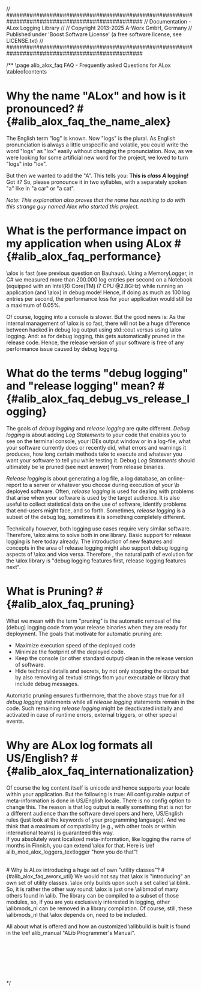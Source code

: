// #################################################################################################
//  Documentation - ALox Logging Library
//
//  Copyright 2013-2025 A-Worx GmbH, Germany
//  Published under 'Boost Software License' (a free software license, see LICENSE.txt)
// #################################################################################################

/**
\page alib_alox_faq              FAQ - Frequently asked Questions for ALox
\tableofcontents
# Why the name "ALox" and how is it pronounced? # {#alib_alox_faq_the_name_alex}

The English term "log" is known. Now "logs" is the plural. As English pronunciation is always
a little unspecific and volatile, you could write the word "logs" as "lox" easily without
changing the pronunciation.  Now, as we were looking for some artificial new word for the project,
we loved to turn "logs" into "lox".

But then we wanted to add the "A". This tells you: **This is *class A* logging!**
Got it? So, please pronounce it in two syllables, with a separately spoken "a" like in "a car" or "a cat".

<em>Note: This explanation also proves that the name has nothing to do with this strange guy
named Alex who started this project.</em>

# What is the performance impact on my application when using ALox # {#alib_alox_faq_performance}

\alox is fast (see previous question on Bauhaus). Using a MemoryLogger, in C# we
measured more than 200.000 log entries per second on a Notebook (equipped with an Intel(R) Core(TM) i7 CPU @2.8GHz)
while running an application (and \alox) in debug mode! Hence, if doing as much as 100 log entries
per second, the performance loss for your application would still be a maximum of 0.05%.

Of course, logging into a console is slower. But the good news is: As the internal management of \alox
is so fast, there will not be a huge difference between hacked in debug log output using <c>std::cout</c>
versus using \alox logging. And: as for debug logging, this gets automatically pruned in the release
code. Hence, the release version of your software is free of any performance issue caused by
debug logging. 

# What do the terms "debug logging" and "release logging" mean?  # {#alib_alox_faq_debug_vs_release_logging}

The goals of <em>debug logging</em> and <em>release logging</em> are quite different.
<em>Debug logging</em> is about adding <em>Log Statements</em> to your code that enables you to see on the
terminal console, your IDEs output window or in a log-file,
what your software currently does or recently did, what errors and warnings it produces, how long certain
methods take to execute and whatever you want your software to tell you while testing it.
Debug <em>Log Statements</em> should ultimately be \e pruned (see next answer) from release binaries.

<em>Release logging</em> is about generating a log file, a log database, an online-report to a server or whatever
you choose during execution of your \b deployed software. Often, <em>release logging</em> is used for dealing with
problems that arise when your software is used by the target audience. It is also useful to
collect statistical data on the use of software, identify problems that end-users might face, and so forth.
Sometimes, <em>release logging</em> is a subset of the debug log, sometimes it is something completely different.

Technically however, both logging use cases require very similar software. Therefore, \alox aims to
solve both in one library. Basic support for release logging is here today already. The introduction of new features and concepts
in the area of release logging might also support debug logging aspects of \alox and vice versa.
Therefore , the natural path of evolution for the \alox library is "debug logging features first, release logging features next".

# What is Pruning? #  {#alib_alox_faq_pruning}

What we mean with the term "pruning" is the automatic removal of the (debug) logging code from
your release binaries when they are ready for deployment. The goals that motivate
for automatic pruning are:

- Maximize execution speed of the deployed code
- Minimize the footprint of the deployed code.
- Keep the console (or other standard output) clean in the release version of software.
- Hide technical details and secrets, by not only stopping the output but by also removing all
  textual strings from your executable or library that include debug messages.

Automatic pruning ensures furthermore, that the above
stays true for all  <em>debug logging</em> statements while all <em>release logging</em> statements
remain in the code. Such remaining <em>release logging</em> might be deactivated initially and
activated in case of runtime errors, external triggers, or other special events.

# Why are ALox log formats all US/English? # {#alib_alox_faq_internationalization}

Of course the log content itself is unicode and hence supports your locale within
your application. But the following is true: All configurable output of meta-information is done in US/English locale.
There is no config option to change this. The reason is that log output is really something that is not for a different audience
than the software developers and here, US/English rules (just look at the keywords of your programming language).
And we think that a maximum of compatibility (e.g., with other tools or within international teams)
is guaranteed this way.<br>
If you absolutely want localized meta-information, like logging the name of months in Finnish,
you can extend \alox for that.
Here is \ref alib_mod_alox_loggers_textlogger "how you do that"!

<br>
# Why is ALox introducing a huge set of own "utility classes"? # {#alib_alox_faq_aworx_util}
We would not say that \alox is "introducing" an own set of utility classes. \alox
only builds upon such a set called \aliblink.<br>
So, it is rather the other way round: \alox is just one \alibmod of many others found in
\alib. The library can be compiled to a subset of those modules, so, if you are you exclusively
interested in logging, other \alibmods_nl can be removed in a library compilation. Of course, still,
these \alibmods_nl that \alox depends on, need to be included.

All about what is offered and how an customized \alibbuild is built is found in the
\ref alib_manual "ALib Programmer's Manual".

<br><br><br><br><br><br> */
